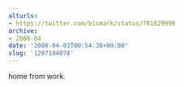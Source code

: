 ```yaml
---
alturls:
- https://twitter.com/bismark/status/781829990
archive:
- 2008-04
date: '2008-04-03T00:54:38+00:00'
slug: '1207184078'
---
```


home from work.

